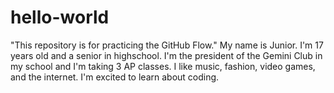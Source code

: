 # hello-world
"This repository is for practicing the GitHub Flow."
My name is Junior. I'm 17 years old and a senior in highschool. I'm the president of the Gemini Club in my school and I'm taking 3 AP classes. I like music, fashion, video games, and the internet. I'm excited to learn about coding. 
